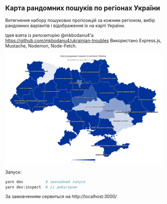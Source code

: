 ## Карта рандомних пошуків по регіонах України
Витягнення набору пошукових пропозицій за кожним регіоном, вибір рандомних варіантів і відображення їх на карті України.

Ідея взята із репозиторію @mkbodanu4'a https://github.com/mkbodanu4/ukrainian-troubles
Використано Express.js, Mustache, Nodemon, Node-Fetch.

![Власне карта](./screen.png "Карта рандомних пошуків по регіонах України")

Запуск:
```sh
yarn dev          # звичайний запуск
yarn dev:inspect  # із дебагером
```

За замовченням сервиться на http://localhost:3000/
